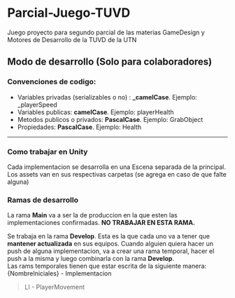 # Parcial-Juego-TUVD

Juego proyecto para segundo parcial de las materias GameDesign y Motores de Desarrollo de la TUVD de la UTN

## Modo de desarrollo (Solo para colaboradores)

### Convenciones de codigo:

- Variables privadas (serializables o no) : **_camelCase**. Ejemplo: _playerSpeed
- Variables publicas: **camelCase**. Ejemplo: playerHealth
- Metodos publicos o privados: **PascalCase**. Ejemplo: GrabObject
- Propiedades: **PascalCase**. Ejemplo: Health

---

### Como trabajar en Unity

Cada implementacion se desarrolla en una Escena separada de la principal. Los assets van en sus respectivas carpetas (se agrega en caso de que falte alguna)

### Ramas de desarrollo

La rama **Main** va a ser la de produccion en la que esten las implementaciones confirmadas. **NO TRABAJAR EN ESTA RAMA.**  

Se trabaja en la rama **Develop**. Esta es la que cada uno va a tener que **mantener actualizada** en sus equipos. Cuando alguien quiera hacer un push de alguna implementacion, va a crear una rama temporal, hacer el push a la misma y luego combinarla con la rama **Develop**.  
Las rams temporales tienen que estar escrita de la siguiente manera:
{NombreIniciales} - Implementacion
>LI - PlayerMovement
